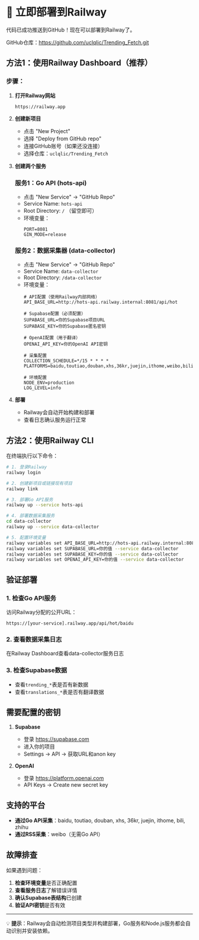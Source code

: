 # 🚀 立即部署到Railway

代码已成功推送到GitHub！现在可以部署到Railway了。

GitHub仓库：https://github.com/uclqlic/Trending_Fetch.git

## 方法1：使用Railway Dashboard（推荐）

### 步骤：

1. **打开Railway网站**
   ```
   https://railway.app
   ```

2. **创建新项目**
   - 点击 "New Project"
   - 选择 "Deploy from GitHub repo"
   - 连接GitHub账号（如果还没连接）
   - 选择仓库：`uclqlic/Trending_Fetch`

3. **创建两个服务**

   ### 服务1：Go API (hots-api)
   - 点击 "New Service" → "GitHub Repo"
   - Service Name: `hots-api`
   - Root Directory: `/` （留空即可）
   - 环境变量：
     ```
     PORT=8081
     GIN_MODE=release
     ```

   ### 服务2：数据采集器 (data-collector)
   - 点击 "New Service" → "GitHub Repo"
   - Service Name: `data-collector`
   - Root Directory: `/data-collector`
   - 环境变量：
     ```
     # API配置（使用Railway内部网络）
     API_BASE_URL=http://hots-api.railway.internal:8081/api/hot

     # Supabase配置（必须配置）
     SUPABASE_URL=你的Supabase项目URL
     SUPABASE_KEY=你的Supabase匿名密钥

     # OpenAI配置（用于翻译）
     OPENAI_API_KEY=你的OpenAI API密钥

     # 采集配置
     COLLECTION_SCHEDULE=*/15 * * * *
     PLATFORMS=baidu,toutiao,douban,xhs,36kr,juejin,ithome,weibo,bili,zhihu

     # 环境配置
     NODE_ENV=production
     LOG_LEVEL=info
     ```

4. **部署**
   - Railway会自动开始构建和部署
   - 查看日志确认服务运行正常

## 方法2：使用Railway CLI

在终端执行以下命令：

```bash
# 1. 登录Railway
railway login

# 2. 创建新项目或链接现有项目
railway link

# 3. 部署Go API服务
railway up --service hots-api

# 4. 部署数据采集服务
cd data-collector
railway up --service data-collector

# 5. 配置环境变量
railway variables set API_BASE_URL=http://hots-api.railway.internal:8081/api/hot --service data-collector
railway variables set SUPABASE_URL=你的值 --service data-collector
railway variables set SUPABASE_KEY=你的值 --service data-collector
railway variables set OPENAI_API_KEY=你的值 --service data-collector
```

## 验证部署

### 1. 检查Go API服务
访问Railway分配的公开URL：
```
https://[your-service].railway.app/api/hot/baidu
```

### 2. 查看数据采集日志
在Railway Dashboard查看data-collector服务日志

### 3. 检查Supabase数据
- 查看`trending_*`表是否有新数据
- 查看`translations_*`表是否有翻译数据

## 需要配置的密钥

1. **Supabase**
   - 登录 https://supabase.com
   - 进入你的项目
   - Settings → API → 获取URL和anon key

2. **OpenAI**
   - 登录 https://platform.openai.com
   - API Keys → Create new secret key

## 支持的平台

- **通过Go API采集**：baidu, toutiao, douban, xhs, 36kr, juejin, ithome, bili, zhihu
- **通过RSS采集**：weibo（无需Go API）

## 故障排查

如果遇到问题：

1. **检查环境变量**是否正确配置
2. **查看服务日志**了解错误详情
3. **确认Supabase表结构**已创建
4. **验证API密钥**是否有效

---

💡 **提示**：Railway会自动检测项目类型并构建部署，Go服务和Node.js服务都会自动识别并安装依赖。